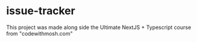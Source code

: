 # issue-tracker
This project was made along side the Ultimate NextJS + Typescript course from "codewithmosh.com"
